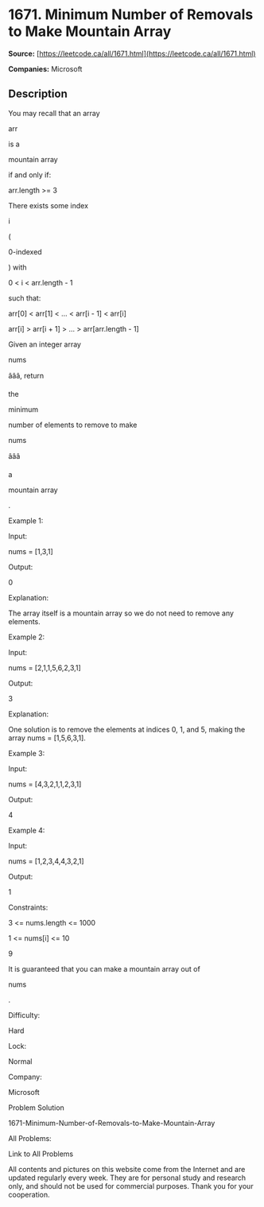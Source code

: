 # 1671. Minimum Number of Removals to Make Mountain Array

**Source:** [https://leetcode.ca/all/1671.html](https://leetcode.ca/all/1671.html)

**Companies:** Microsoft

## Description

You may recall that an array

arr

is a

mountain array

if and only if:

arr.length >= 3

There exists some index

i

(

0-indexed

) with

0
                    < i < arr.length - 1

such that:

arr[0] < arr[1] < ... < arr[i - 1] < arr[i]

arr[i] > arr[i + 1] > ... > arr[arr.length - 1]

Given an integer array

nums

âââ, return

the

minimum

number of elements to remove to make

nums

âââ

a

mountain array

.

Example 1:

Input:

nums = [1,3,1]

Output:

0

Explanation:

The array itself is a mountain array so we do not need to remove any elements.

Example 2:

Input:

nums = [2,1,1,5,6,2,3,1]

Output:

3

Explanation:

One solution is to remove the elements at indices 0, 1, and 5, making the array nums = [1,5,6,3,1].

Example 3:

Input:

nums = [4,3,2,1,1,2,3,1]

Output:

4

Example 4:

Input:

nums = [1,2,3,4,4,3,2,1]

Output:

1

Constraints:

3 <= nums.length <= 1000

1 <= nums[i] <= 10

9

It is guaranteed that you can make a mountain array out of

nums

.

Difficulty:

Hard

Lock:

Normal

Company:

Microsoft

Problem Solution

1671-Minimum-Number-of-Removals-to-Make-Mountain-Array

All Problems:

Link to All Problems

All contents and pictures on this website come from the Internet and are updated regularly every week. They are for personal study and research only, and should not be used for commercial purposes. Thank you for your cooperation.

